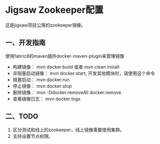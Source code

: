 # Jigsaw Zookeeper配置

这是jigsaw项目公用的zookeeper镜像。 

## 一、开发指南

使用fabric8的maven插件docker-maven-plugin来管理镜像
- 构建镜像：       mvn docker:build 或者 mvn clean install
- 非阻塞启动镜像：  mvn docker:start, 开发其他模块时，请使用这个命令 
- 阻塞启动：	 mvn  docker:run
- 停止镜像：       mvn docker:stop  
- 删除镜像：       mvn -Ddocker.removeAll docker:remove  
- 查看镜像日志：    mvn docker:logs 

## 二、TODO

1. 区分测试和线上的zookeeper，线上镜像需要使用集群。 
2. 支持设置节点权限。

